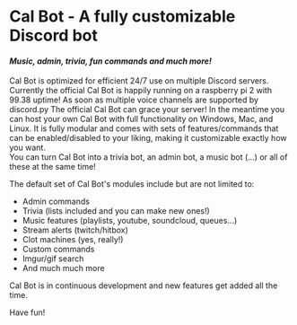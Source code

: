 # Cal Bot - A fully customizable Discord bot
#### *Music, admin, trivia, fun commands and much more!*

Cal Bot is optimized for efficient 24/7 use on multiple Discord servers. Currently the official Cal Bot is happily running on a raspberry pi 2 with 99.38 uptime! As soon as multiple voice channels are supported by discord.py The official Cal Bot can grace your server! In the meantime you can host your own Cal Bot with full functionality on Windows, Mac, and Linux. It is fully modular and comes with sets of features/commands that can be enabled/disabled to your liking, making it customizable exactly how you want.  
You can turn Cal Bot into a trivia bot, an admin bot, a music bot (...) or all of these at the same time!  

The default set of Cal Bot's modules include but are not limited to: 
* Admin commands 
* Trivia (lists included and you can make new ones!)
* Music features (playlists, youtube, soundcloud, queues...)
* Stream alerts (twitch/hitbox)
* Clot machines (yes, really!)
* Custom commands
* Imgur/gif search
* And much much more

Cal Bot is in continuous development and new features get added all the time.

Have fun!
